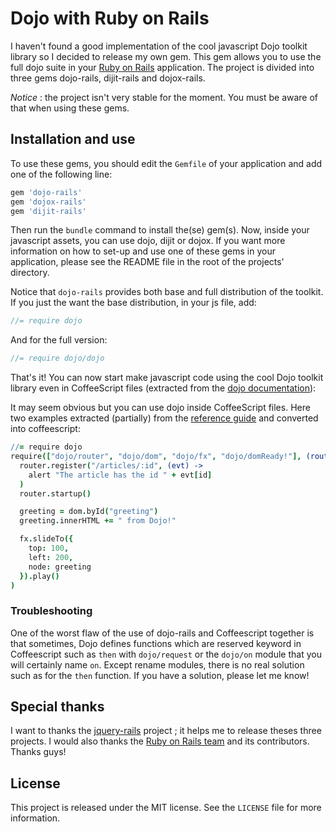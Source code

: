 # Dojo with Ruby on Rails

I haven't found a good implementation of the cool javascript Dojo toolkit library so I decided to release my own gem. This gem allows you to use the full dojo suite in your [Ruby on Rails](http://github.com/rails/rails) application. The project is divided into three gems dojo-rails, dijit-rails and dojox-rails.

*Notice* : the project isn't very stable for the moment. You must be aware of that when using these gems. 

## Installation and use

To use these gems, you should edit the `Gemfile` of your application and add one of the following line:

``` ruby
gem 'dojo-rails'
gem 'dojox-rails'
gem 'dijit-rails'
```

Then run the `bundle` command to install the(se) gem(s). Now, inside your javascript assets, you can use dojo, dijit or dojox. If you want more information on how to set-up and use one of these gems in your application, please see the README file in the root of the projects' directory. 

Notice that `dojo-rails` provides both base and full distribution of the toolkit. If you just the want the base distribution, in your js file, add:

```javascript
//= require dojo
```

And for the full version:

```javascript
//= require dojo/dojo
```

That's it! You can now start make javascript code using the cool Dojo toolkit library even in CoffeeScript files (extracted from the [dojo documentation](http://dojotoolkit.org/documentation/tutorials/1.7/hello_dojo)):

It may seem obvious but you can use dojo inside CoffeeScript files. Here two examples extracted (partially) from the [reference guide](http://dojotoolkit.org/reference-guide/1.8/) and converted into coffeescript:

```coffeescript
//= require dojo
require(["dojo/router", "dojo/dom", "dojo/fx", "dojo/domReady!"], (router, dom, fx) ->
  router.register("/articles/:id", (evt) ->
    alert "The article has the id " + evt[id]
  )
  router.startup()

  greeting = dom.byId("greeting")
  greeting.innerHTML += " from Dojo!"

  fx.slideTo({
    top: 100,
    left: 200,
    node: greeting
  }).play()
)
```

### Troubleshooting

One of the worst flaw of the use of dojo-rails and Coffeescript together is that sometimes, Dojo defines functions which are reserved keyword in Coffeescript such as `then` with `dojo/request` or the `dojo/on` module that you will certainly name `on`. Except rename modules, there is no real solution such as for the `then` function. If you have a solution, please let me know!  

## Special thanks

I want to thanks the [jquery-rails](http://github.com/rails/jquery-rails) project ; it helps me to release theses three projects. I would also thanks the [Ruby on Rails team](http://github.com/rails/) and its contributors. Thanks guys!

## License

This project is released under the MIT license. See the `LICENSE` file for more information.